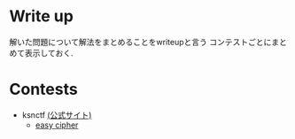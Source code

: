 # Write up

解いた問題について解法をまとめることをwriteupと言う
コンテストごとにまとめて表示しておく.

# Contests

- ksnctf [(公式サイト)](https://ksnctf.sweetduet.info)
    - [easy cipher](writeup/ksnctf/02.md)


